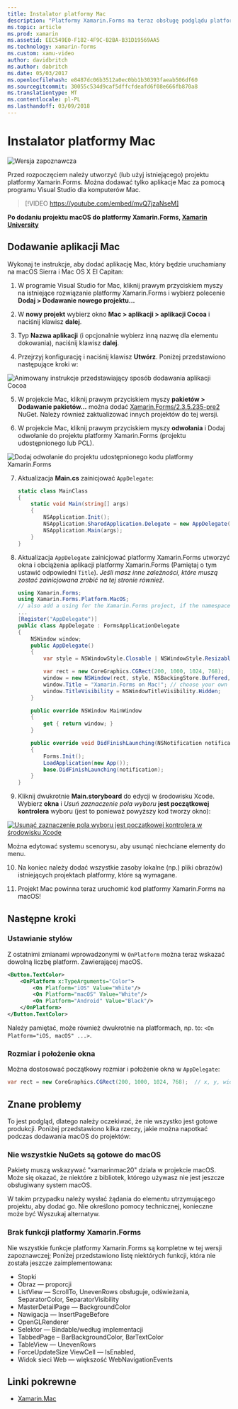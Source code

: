 ```yaml
---
title: Instalator platformy Mac
description: "Platformy Xamarin.Forms ma teraz obsługę podglądu platformy Mac"
ms.topic: article
ms.prod: xamarin
ms.assetid: EEC549E0-F182-4F9C-B2BA-B31D19569AA5
ms.technology: xamarin-forms
ms.custom: xamu-video
author: davidbritch
ms.author: dabritch
ms.date: 05/03/2017
ms.openlocfilehash: e8487dc06b3512a0ec0bb1b30393faeab506df60
ms.sourcegitcommit: 30055c534d9caf5dffcfdeafd6f08e666fb870a8
ms.translationtype: MT
ms.contentlocale: pl-PL
ms.lasthandoff: 03/09/2018
---
```

# <a name="mac-platform-setup"></a>Instalator platformy Mac

![Wersja zapoznawcza](~/media/shared/preview.png)

Przed rozpoczęciem należy utworzyć (lub użyj istniejącego) projektu platformy Xamarin.Forms.
Można dodawać tylko aplikacje Mac za pomocą programu Visual Studio dla komputerów Mac.

> [!VIDEO https://youtube.com/embed/mvQ7jzaNseM]

**Po dodaniu projektu macOS do platformy Xamarin.Forms, [Xamarin University](https://university.xamarin.com/)**

## <a name="adding-a-mac-app"></a>Dodawanie aplikacji Mac

Wykonaj te instrukcje, aby dodać aplikację Mac, który będzie uruchamiany na macOS Sierra i Mac OS X El Capitan:

1. W programie Visual Studio for Mac, kliknij prawym przyciskiem myszy na istniejące rozwiązanie platformy Xamarin.Forms i wybierz polecenie **Dodaj > Dodawanie nowego projektu...**

2. W **nowy projekt** wybierz okno **Mac > aplikacji > aplikacji Cocoa** i naciśnij klawisz **dalej**.

3. Typ **Nazwa aplikacji** (i opcjonalnie wybierz inną nazwę dla elementu dokowania), naciśnij klawisz **dalej**.

4. Przejrzyj konfigurację i naciśnij klawisz **Utwórz**. Poniżej przedstawiono następujące kroki w:

  ![Animowany instrukcje przedstawiający sposób dodawania aplikacji Cocoa](mac-images/add-macos-proj.gif)

5. W projekcie Mac, kliknij prawym przyciskiem myszy **pakietów > Dodawanie pakietów...**  można dodać [Xamarin.Forms/2.3.5.235-pre2](https://www.nuget.org/packages/Xamarin.Forms/2.3.5.235-pre2) NuGet. Należy również zaktualizować innych projektów do tej wersji.

6. W projekcie Mac, kliknij prawym przyciskiem myszy **odwołania** i Dodaj odwołanie do projektu platformy Xamarin.Forms (projektu udostępnionego lub PCL).

  ![Dodaj odwołanie do projektu udostępnionego kodu platformy Xamarin.Forms](mac-images/references-sml.png)

7. Aktualizacja **Main.cs** zainicjować `AppDelegate`:

    ```csharp
    static class MainClass
    {
        static void Main(string[] args)
        {
            NSApplication.Init();
            NSApplication.SharedApplication.Delegate = new AppDelegate(); // add this line
            NSApplication.Main(args);
        }
    }
    ```

8. Aktualizacja `AppDelegate` zainicjować platformy Xamarin.Forms utworzyć okna i obciążenia aplikacji platformy Xamarin.Forms (Pamiętaj o tym ustawić odpowiedni `Title`). _Jeśli masz inne zależności, które muszą zostać zainicjowana zrobić na tej stronie również._

    ```csharp
    using Xamarin.Forms;
    using Xamarin.Forms.Platform.MacOS;
    // also add a using for the Xamarin.Forms project, if the namespace is different to this file
    ...
    [Register("AppDelegate")]
    public class AppDelegate : FormsApplicationDelegate
    {
        NSWindow window;
        public AppDelegate()
        {
            var style = NSWindowStyle.Closable | NSWindowStyle.Resizable | NSWindowStyle.Titled;

            var rect = new CoreGraphics.CGRect(200, 1000, 1024, 768);
            window = new NSWindow(rect, style, NSBackingStore.Buffered, false);
            window.Title = "Xamarin.Forms on Mac!"; // choose your own Title here
            window.TitleVisibility = NSWindowTitleVisibility.Hidden;
        }

        public override NSWindow MainWindow
        {
            get { return window; }
        }

        public override void DidFinishLaunching(NSNotification notification)
        {
            Forms.Init();
            LoadApplication(new App());
            base.DidFinishLaunching(notification);
        }
    }
    ```

9. Kliknij dwukrotnie **Main.storyboard** do edycji w środowisku Xcode. Wybierz **okna** i _Usuń zaznaczenie pola wyboru_ **jest początkowej kontrolera** wyboru (jest to ponieważ powyższy kod tworzy okno):

  [![Usunąć zaznaczenie pola wyboru jest początkowej kontrolera w środowisku Xcode](mac-images/xcode-init-controller-sml.png)](mac-images/xcode-init-controller.png#lightbox)

  Można edytować systemu scenorysu, aby usunąć niechciane elementy do menu.

10. Na koniec należy dodać wszystkie zasoby lokalne (np.) pliki obrazów) istniejących projektach platformy, które są wymagane.

11. Projekt Mac powinna teraz uruchomić kod platformy Xamarin.Forms na macOS!

## <a name="next-steps"></a>Następne kroki

### <a name="styling"></a>Ustawianie stylów

Z ostatnimi zmianami wprowadzonymi w `OnPlatform` można teraz wskazać dowolną liczbę platform. Zawierającej macOS.

```xml
<Button.TextColor>
    <OnPlatform x:TypeArguments="Color">
        <On Platform="iOS" Value="White"/>
        <On Platform="macOS" Value="White"/>
        <On Platform="Android" Value="Black"/>
    </OnPlatform>
</Button.TextColor>
```

Należy pamiętać, może również dwukrotnie na platformach, np. to: `<On Platform="iOS, macOS" ...>`.

### <a name="window-size-and-position"></a>Rozmiar i położenie okna

Można dostosować początkowy rozmiar i położenie okna w `AppDelegate`:

```csharp
var rect = new CoreGraphics.CGRect(200, 1000, 1024, 768);  // x, y, width, height
```

## <a name="known-issues"></a>Znane problemy

To jest podgląd, dlatego należy oczekiwać, że nie wszystko jest gotowe produkcji. Poniżej przedstawiono kilka rzeczy, jakie można napotkać podczas dodawania macOS do projektów:

### <a name="not-all-nugets-are-ready-for-macos"></a>Nie wszystkie NuGets są gotowe do macOS

Pakiety muszą wskazywać "xamarinmac20" działa w projekcie macOS. Może się okazać, że niektóre z bibliotek, którego używasz nie jest jeszcze obsługiwany system macOS.

W takim przypadku należy wysłać żądania do elementu utrzymującego projektu, aby dodać go. Nie określono pomocy technicznej, konieczne może być Wyszukaj alternatyw.

### <a name="missing-xamarinforms-features"></a>Brak funkcji platformy Xamarin.Forms

Nie wszystkie funkcje platformy Xamarin.Forms są kompletne w tej wersji zapoznawczej; Poniżej przedstawiono listę niektórych funkcji, która nie została jeszcze zaimplementowana:

* Stopki
* Obraz — proporcji
* ListView — ScrollTo, UnevenRows obsługuje, odświeżania, SeparatorColor, SeparatorVisibility
* MasterDetailPage — BackgroundColor
* Nawigacja — InsertPageBefore
* OpenGLRenderer
* Selektor — Bindable/według implementacji
* TabbedPage – BarBackgroundColor, BarTextColor
* TableView — UnevenRows
* ForceUpdateSize ViewCell — IsEnabled,
* Widok sieci Web — większość WebNavigationEvents


## <a name="related-links"></a>Linki pokrewne

- [Xamarin.Mac](~/mac/index.yml)
